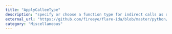 ```yaml
---
title: "ApplyCalleeType"
description: "specify or choose a function type for indirect calls as described here"
external_url: "https://github.com/fireeye/flare-ida/blob/master/python/flare/apply_callee_type.py"
category: "Miscellaneous"
---
```

